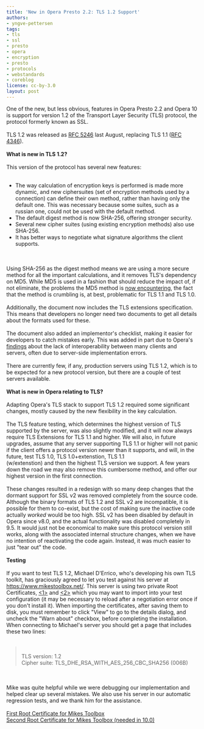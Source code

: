 ```yaml
---
title: 'New in Opera Presto 2.2: TLS 1.2 Support'
authors:
- yngve-pettersen
tags:
- tls
- ssl
- presto
- opera
- encryption
- presto
- protocols
- webstandards
- coreblog
license: cc-by-3.0
layout: post
---
```

One of the new, but less obvious, features in Opera Presto 2.2 and Opera 10 is support for version 1.2 of the Transport Layer Security (TLS) protocol, the protocol formerly known as SSL.<br/> <br/>TLS 1.2 was released as <a href="http://www.ietf.org/rfc/rfc5246.txt" target="_blank">RFC 5246</a> last August, replacing TLS 1.1 (<a href="http://www.ietf.org/rfc/rfc4346.txt" target="_blank">RFC 4346</a>).<br/> <br/><strong>What is new in TLS 1.2?</strong><br/> <br/>This version of the protocol has several new features:<br/> <br/><ul class="bullets"><li> The way calculation of encryption keys is performed is made more dynamic, and new ciphersuites (set of encryption methods used by a connection) can define their own method, rather than having only the default one. This was necessary because some suites, such as a russian one, could not be used with the default method.</li><li> The default digest method is now SHA-256, offering stronger security.</li><li> Several new cipher suites (using existing encryption methods) also use SHA-256.</li><li> It has better ways to negotiate what signature algorithms the client supports.</li></ul><br/> <br/>Using SHA-256 as the digest method means we are using a more secure method for all the important calculations, and it removes TLS&#39;s dependency on MD5. While MD5 is used in a fashion that should reduce the impact of, if not eliminate, the problems the MD5 method is <a href="http://my.opera.com/securitygroup/blog/2009/01/30/md5-in-certificates-what-is-happening" target="_blank">now encountering</a>, the fact that the method is crumbling is, at best, problematic for TLS 1.1 and TLS 1.0.<br/> <br/>Additionally, the document now includes the TLS extensions specification. This means that developers no longer need two documents to get all details about the formats used for these.<br/><br/>The document also added an implementor&#39;s checklist, making it easier for developers to catch mistakes early. This was added in part due to Opera&#39;s <a href="http://my.opera.com/yngve/blog/show.dml/319177" target="_blank">findings</a> about the lack of interoperability between many clients and servers, often due to server-side implementation errors.<br/> <br/>There are currently few, if any, production servers using TLS 1.2, which is to be expected for a new protocol version, but there are a couple of test servers available.<br/> <br/><strong>What is new in Opera relating to TLS?</strong><br/> <br/>Adapting Opera&#39;s TLS stack to support TLS 1.2 required some significant changes, mostly caused by the new flexibility in the key calculation.<br/> <br/>The TLS feature testing, which determines the highest version of TLS supported by the server, was also slightly modified, and it will now always require TLS Extensions for TLS 1.1 and higher. We will also, in future upgrades, assume that any server supporting TLS 1.1 or higher will not panic if the client offers a protocol version newer than it supports, and will, in the future, test TLS 1.0, TLS 1.0+extenstion, TLS 1.1<br/>(w/extenstion) and then the highest TLS version we support. A few years down the road we may also remove this cumbersome method, and offer our highest version in the first connection.<br/> <br/>These changes resulted in a redesign with so many deep changes that the dormant support for SSL v2 was removed completely from the source code. Although the binary formats of TLS 1.2 and SSL v2 are incompatible, it is possible for them to co-exist, but the cost of making sure the inactive code actually <i>worked</i> would be too high. SSL v2 has been disabled by default in Opera since v8.0, and the actual functionality was disabled completely in 9.5. It would just not be economical to make sure this protocol version still works, along with the associated internal structure changes, when we have no intention of reactivating the code again. Instead, it was much easier to just &quot;tear out&quot; the code.<br/><br/><strong>Testing</strong><br/><br/>If you want to test TLS 1.2, Michael D&#39;Errico, who&#39;s developing his own TLS toolkit, has graciously agreed to let you test against his server at <a href="https://www.mikestoolbox.net/" target="_blank">https://www.mikestoolbox.net/</a>. This server is using two private Root Certificates, <a href="http://files.myopera.com/yngve/blog/MikesToolbox2.pem" target="_blank">&lt;1&gt;</a> and <a href="http://files.myopera.com/yngve/blog/MikesToolbox.pem" target="_blank">&lt;2&gt;</a> which you may want to import into your test configuration (it may be necessary to reload after a negotiation error once if you don&#39;t install it). When importing the certificates, after saving them to disk, you must remember to click &quot;View&quot; to go to the details dialog, and uncheck the &quot;Warn about&quot; checkbox, before completing the installation. When connecting to Michael&#39;s server you should get a page that includes these two lines:<br/><br/><blockquote class="bbquote"><p><br/>TLS version:     1.2<br/>Cipher suite:    TLS_DHE_RSA_WITH_AES_256_CBC_SHA256 (006B)<br/></p></blockquote><br/><br/>Mike was quite helpful while we were debugging our implementation and helped clear up several mistakes. We also use his server in our automatic regression tests, and we thank him for the assistance.<br/><br/><a class="attach" href="http://files.myopera.com/yngve/blog/MikesToolbox.pem" target="_blank">First Root Certificate for Mikes Toolbox</a><br/><a class="attach" href="http://files.myopera.com/yngve/blog/MikesToolbox2.pem" target="_blank">Second Root Certificate for Mikes Toolbox (needed in 10.0)</a>
